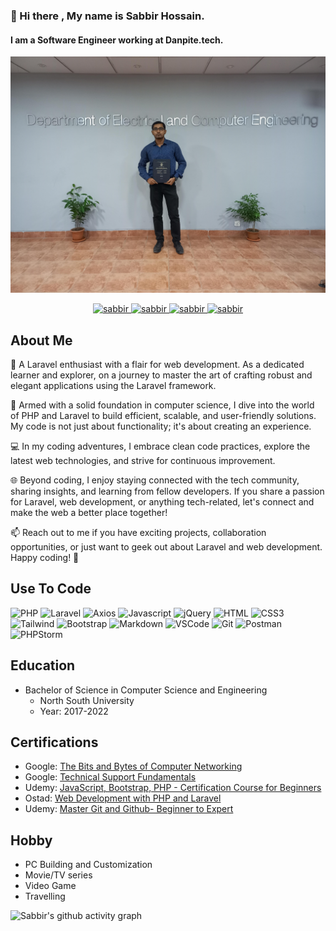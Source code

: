 ### 👋 Hi there , My name is Sabbir Hossain.
#### I am a Software Engineer working at Danpite.tech.
![Cover picture](cover.jpg)


<p align="center">
 <a href="https://www.dev-sabbir.com/" target="_blank">
  <img src="https://img.shields.io/badge/Website-DC143C?style=for-the-badge&logo=medium&logoColor=white" alt="sabbir" />
 </a>
 <a href="https://www.linkedin.com/in/Sabbir-Hossain13/" target="_blank">
  <img src="https://img.shields.io/badge/LinkedIn-0077B5?style=for-the-badge&logo=linkedin&logoColor=white" alt="sabbir"/>
 </a>


 <a href="https://www.instagram.com/sabbir8266/" target="_blank">
  <img src="https://img.shields.io/badge/Instagram-fe4164?style=for-the-badge&logo=instagram&logoColor=white" alt="sabbir" />
 </a> 
 <a href="https://www.facebook.com/profile.php?id=61550605072721" target="_blank">
  <img src="https://img.shields.io/badge/Facebook-20BEFF?&style=for-the-badge&logo=facebook&logoColor=white" alt="sabbir"  />
  </a> 
</p>

## About Me
👋 A Laravel enthusiast with a flair for web development. As a dedicated learner and explorer, on a journey to master the art of crafting robust and elegant applications using the Laravel framework.

🚀 Armed with a solid foundation in computer science, I dive into the world of PHP and Laravel to build efficient, scalable, and user-friendly solutions. My code is not just about functionality; it's about creating an experience.

💻 In my coding adventures, I embrace clean code practices, explore the latest web technologies, and strive for continuous improvement. 

🌐 Beyond coding, I enjoy staying connected with the tech community, sharing insights, and learning from fellow developers. If you share a passion for Laravel, web development, or anything tech-related, let's connect and make the web a better place together!

📫 Reach out to me if you have exciting projects, collaboration opportunities, or just want to geek out about Laravel and web development. Happy coding! 🚀



## Use To Code
![PHP](https://img.shields.io/badge/PHP-blue?style=for-the-badge&labelColor=black&logo=php&logoColor=AEB2D5)
![Laravel](https://img.shields.io/badge/Laravel-red?style=for-the-badge&labelColor=black&logo=laravel&logoColor=red)
![Axios](https://img.shields.io/badge/Axios-blue?style=for-the-badge&labelColor=black&logo=axios&logoColor=blue)
![Javascript](https://img.shields.io/badge/Javascript-F0DB4F?style=for-the-badge&labelColor=black&logo=javascript&logoColor=F0DB4F)
![jQuery](https://img.shields.io/badge/jQuery-78cff5?style=for-the-badge&labelColor=black&logo=jQuery&logoColor=78cff5 )
![HTML](https://img.shields.io/badge/HTML5-E34F26?style=for-the-badge&logo=html5&logoColor=white)
![CSS3](https://img.shields.io/badge/CSS3-1572B6?style=for-the-badge&logo=css3&logoColor=white)
![Tailwind](https://img.shields.io/badge/Tailwind_CSS-092749?style=for-the-badge&logo=tailwindcss&logoColor=06B6D4&labelColor=000000)
![Bootstrap](https://img.shields.io/badge/Bootstrap-563D7C?style=for-the-badge&logo=bootstrap&logoColor=white)
![Markdown](https://img.shields.io/badge/Markdown-000000?style=for-the-badge&logo=markdown&logoColor=white)
![VSCode](https://img.shields.io/badge/Visual_Studio-0078d7?style=for-the-badge&logo=visual%20studio&logoColor=white)
![Git](https://img.shields.io/badge/Git-F05032?style=for-the-badge&logo=git&logoColor=white)
![Postman](https://img.shields.io/badge/Postman-black?style=for-the-badge&logo=postman&logoColor=white)
![PHPStorm](https://img.shields.io/badge/PHPstorm-pink?style=for-the-badge&logo=phpstorm&logoColor=black)


## Education

- Bachelor of Science in Computer Science and Engineering
  - North South University
  - Year: 2017-2022
  
## Certifications

- Google: [The Bits and Bytes of Computer Networking](https://www.coursera.org/account/accomplishments/certificate/YUJY99WZMFLJ)
- Google: [Technical Support Fundamentals](https://www.coursera.org/account/accomplishments/certificate/5E2MPTYNDBX8)
- Udemy:  [JavaScript, Bootstrap, PHP - Certification Course for Beginners](https://youaccel.com/admin/certificate_gen/tcpdf/ya/certificate_ya2.php?certid=34292345)
- Ostad:  [Web Development with PHP and Laravel]()
- Udemy: [Master Git and Github- Beginner to Expert]()


## Hobby
- PC Building and Customization
- Movie/TV series
- Video Game
- Travelling 

![Sabbir's github activity graph](https://github-readme-activity-graph.vercel.app/graph?username=sabbir-hossain12&bg_color=1A1B26&color=6DA0F4&line=6DA0F4&point=A8D1B6&area=true&hide_border=true)

